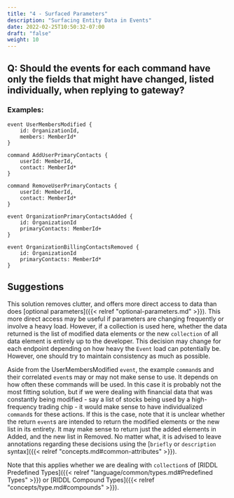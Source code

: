 ```yaml
---
title: "4 - Surfaced Parameters"
description: "Surfacing Entity Data in Events"
date: 2022-02-25T10:50:32-07:00
draft: "false"
weight: 10
---
```


## Q: Should the events for each command have only the fields that might have changed, listed individually, when replying to gateway?

### Examples:
```
event UserMembersModified {
    id: OrganizationId,
    members: MemberId*
}

command AddUserPrimaryContacts {
    userId: MemberId,
    contact: MemberId*
}

command RemoveUserPrimaryContacts {
    userId: MemberId,
    contact: MemberId*
}

event OrganizationPrimaryContactsAdded {
    id: OrganizationId
    primaryContacts: MemberId+
}

event OrganizationBillingContactsRemoved {
    id: OrganizationId
    primaryContacts: MemberId*
}
```

## Suggestions

This solution removes clutter, and offers more direct access to data than does [optional parameters]({{< relref "optional-parameters.md" >}}).
This more direct access may be useful if parameters are changing frequently or involve a heavy load. However, if a collection is used here,
whether the data returned is the list of modified data elements or the new `collection` of all data element is entirely
up to the developer. This decision may change for each endpoint depending on how heavy the `Event` load can potentially be. However,
one should try to maintain consistency as much as possible.

Aside from the UserMembersModified `event`, the example `command`s and their correlated `event`s may or may not make sense to use.
It depends on how often these commands will be used. In this case it is probably not the most fitting solution, but if we were dealing with
financial data that was constantly being modified - say a list of stocks being used by a high-frequency trading chip - it would make sense
to have individualized `command`s for these actions. If this is the case, note that it is unclear whether the return `event`s are intended 
to return the modified elements or the new list in its entirety. It may make sense to return just the added elements in Added, and the new list in
Removed. No matter what, it is advised to leave annotations regarding these decisions using the [`briefly` or `description` syntax]({{< relref "concepts.md#common-attributes" >}}).

Note that this applies whether we are dealing with `collection`s of [RIDDL Predefined Types]({{< relref "language/common/types.md#Predefined Types" >}}) or [RIDDL Compound Types]({{< relref "concepts/type.md#compounds" >}}).